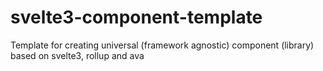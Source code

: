 # svelte3-component-template
Template for creating universal (framework agnostic) component (library) based on svelte3, rollup and ava
